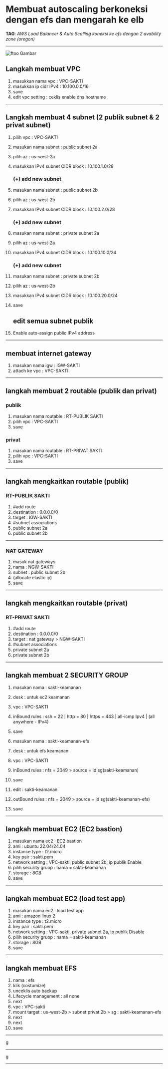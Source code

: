 # Membuat autoscaling berkoneksi dengan efs dan mengarah ke elb

**TAG**: *AWS Load Balancer & Auto Scalling koneksi ke efs dengan 2 avability zone (oregon)*

---

![ftoo Gambar](https://raw.githubusercontent.com/ibrammanggara/load-test-aws/main/ftoo.png)



## Langkah membuat VPC

1. masukkan nama vpc : VPC-SAKTI
2. masukkan ip cidr IPv4 : 10.100.0.0/16
3. save
4. edit vpc setting : ceklis enable dns hostname

---

## Langkah membuat 4 subnet (2 publik subnet & 2 privat subnet)

1. pilih vpc : VPC-SAKTI
2. masukan nama subnet : public subnet 2a
3. pilih az : us-west-2a
4. masukkan IPv4 subnet CIDR block : 10.100.1.0/28
   ### (+) add new subnet
1. masukan nama subnet : public subnet 2b
2. pilih az : us-west-2b
3. masukkan IPv4 subnet CIDR block : 10.100.2.0/28
   ### (+) add new subnet
1. masukan nama subnet : private subnet 2a
2. pilih az : us-west-2a
3. masukkan IPv4 subnet CIDR block : 10.100.10.0/24
   ### (+) add new subnet
1. masukan nama subnet : private subnet 2b
2. pilih az : us-west-2b
3. masukkan IPv4 subnet CIDR block : 10.100.20.0/24
4. save

   ## edit semua subnet publik
1. Enable auto-assign public IPv4 address
   
---

## membuat internet gateway

1. masukan nama igw : IGW-SAKTI
2. attach ke vpc : VPC-SAKTI

---

## langkah membuat 2 routable (publik dan privat)

 ### publik
1. masukan nama routable : RT-PUBLIK SAKTI
2. pilih vpc : VPC-SAKTI
3. save
 ### privat
1. masukan nama routable : RT-PRIVAT SAKTI
2. pilih vpc : VPC-SAKTI
3. save

---

## langkah mengkaitkan routable (publik)

### RT-PUBLIK SAKTI
1. #add route
2. destination : 0.0.0.0/0
3. target : IGW-SAKTI
4. #subnet associations
5. public subnet 2a
6. public subnet 2b

---

### NAT GATEWAY

1. masuk nat gateways
2. nama : NGW-SAKTI
3. subnet : public subnet 2b
4. (allocate elastic ip)
5. save

---

## langkah mengkaitkan routable (privat)

### RT-PRIVAT SAKTI
1. #add route
2. destination : 0.0.0.0/0
3. target : nat gateway > NGW-SAKTI
4. #subnet associations
5. private subnet 2a
6. private subnet 2b

---

## langkah membuat 2 SECURITY GROUP

1. masukan nama : sakti-keamanan
2. desk : untuk ec2 keamanan
3. vpc : VPC-SAKTI
4. inBound rules : ssh = 22 | http = 80 | https = 443 | all-icmp Ipv4 | (all anywhere - IPv4)
5. save

1. masukan nama : sakti-keamanan-efs
2. desk : untuk efs keamanan
3. vpc : VPC-SAKTI
4. inBound rules : nfs = 2049 > source = id sg(sakti-keamanan)
5. save

1. edit : sakti-keamanan
2. outBound rules : nfs = 2049 > source = id sg(sakti-keamanan-efs)
3. save

---

## langkah membuat EC2 (EC2 bastion)

1. masukan nama ec2 : EC2 bastion
2. ami : ubuntu 22.04/24.04
3. instance type : t2.micro
4. key pair : sakti.pem
5. network setting : VPC-sakti, public subnet 2b, ip publik Enable
6. pilih security gruop : nama = sakti-keamanan
7. storage : 8GB
8. save

---

## langkah membuat EC2 (load test app)

1. masukan nama ec2 : load test app
2. ami : amazon linux 2
3. instance type : t2.micro
4. key pair : sakti.pem
5. network setting : VPC-sakti, private subnet 2a, ip publik Disable
6. pilih security gruop : nama = sakti-keamanan
7. storage : 8GB
8. save

---

## langkah membuat EFS

1. nama : efs
2. klik (costumize)
3. unceklis auto backup
4. Lifecycle management : all none
5. next
6. vpc : VPC-sakti
7. mount target : us-west-2b > subnet privat 2b > sg : sakti-keamanan-efs
8. next
9. next
10. save

---

g

---

g

---
